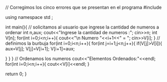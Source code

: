 // Corregimos los cinco errores que se presentan en el programa
#include<iostream>

using namespace std ;

int main(){
// solicitamos al usuario que ingrese la cantidad de numeros a ordenar
 int n,aux;
 cout<<"Ingrese la cantidad de numeros :";
 cin>>n;
 int V[n];
 for(int i=0;i<n;i++){
  cout<<"\n Numero "<<i+1<<" = ";
  cin>>V[i];
 }
// definimos la burbuja
 for(int i=0;i<n;i++){
  for(int j=i+1;j<n;j++){
   if(V[j]>V[i]){
    aux=V[j];
    V[j]=V[i+1];
    V[i+1]=aux;
    
   }
  }
 }
// Ordenamos los numeros
 cout<<"Elementos Ordenados:"<<endl;
 for(int i=0;i<n;i++){
  cout<<V[i]<<endl;
 }

 return 0;
}
